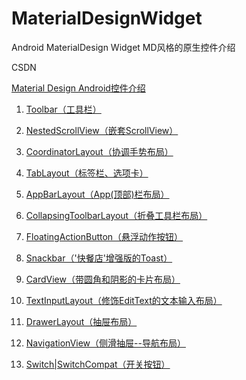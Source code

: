 # MaterialDesignWidget
Android MaterialDesign Widget MD风格的原生控件介绍

CSDN

[Material Design  Android控件介绍](http://blog.csdn.net/linweij/article/details/78526329)

 1. [Toolbar（工具栏）](http://blog.csdn.net/linweij/article/details/78420426)

 2. [NestedScrollView（嵌套ScrollView）](http://blog.csdn.net/linweij/article/details/78440986)

 3. [CoordinatorLayout（协调手势布局）](http://blog.csdn.net/linweij/article/details/78430848)

 4. [TabLayout（标签栏、选项卡）](http://blog.csdn.net/linweij/article/details/78463578)

 5. [AppBarLayout（App(顶部)栏布局）](http://blog.csdn.net/LinWeiJ/article/details/78474058)

 6. [CollapsingToolbarLayout（折叠工具栏布局）](http://blog.csdn.net/linweij/article/details/78495556)

 7. [FloatingActionButton（悬浮动作按钮）](http://blog.csdn.net/linweij/article/details/78504310)

 8. [Snackbar（'快餐店'增强版的Toast）](http://blog.csdn.net/linweij/article/details/78509816)

 9. [CardView（带圆角和阴影的卡片布局）](http://blog.csdn.net/linweij/article/details/78524989)

 10. [TextInputLayout（修饰EditText的文本输入布局）](http://blog.csdn.net/linweij/article/details/78536690)

 11. [DrawerLayout（抽屉布局）](http://blog.csdn.net/linweij/article/details/78546537)

 12. [NavigationView（侧滑抽屉--导航布局）](http://blog.csdn.net/LinWeiJ/article/details/78556813)

 13. [Switch|SwitchCompat（开关按钮）](http://blog.csdn.net/linweij/article/details/78566380)